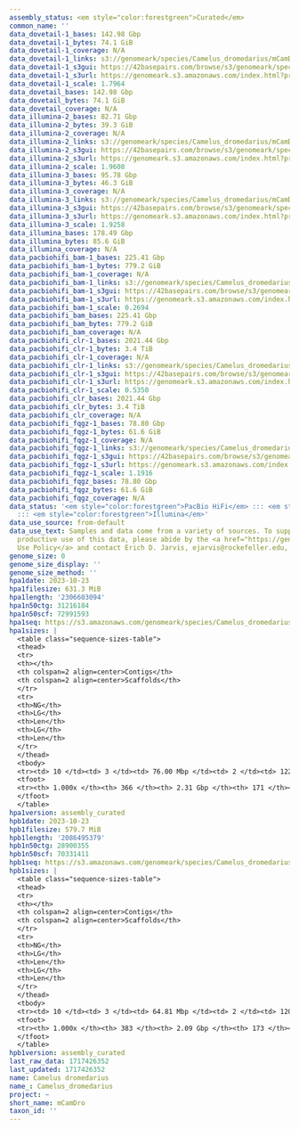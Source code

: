 ```yaml
---
assembly_status: <em style="color:forestgreen">Curated</em>
common_name: ''
data_dovetail-1_bases: 142.98 Gbp
data_dovetail-1_bytes: 74.1 GiB
data_dovetail-1_coverage: N/A
data_dovetail-1_links: s3://genomeark/species/Camelus_dromedarius/mCamDro1/genomic_data/dovetail/<br>
data_dovetail-1_s3gui: https://42basepairs.com/browse/s3/genomeark/species/Camelus_dromedarius/mCamDro1/genomic_data/dovetail/
data_dovetail-1_s3url: https://genomeark.s3.amazonaws.com/index.html?prefix=species/Camelus_dromedarius/mCamDro1/genomic_data/dovetail/
data_dovetail-1_scale: 1.7964
data_dovetail_bases: 142.98 Gbp
data_dovetail_bytes: 74.1 GiB
data_dovetail_coverage: N/A
data_illumina-2_bases: 82.71 Gbp
data_illumina-2_bytes: 39.3 GiB
data_illumina-2_coverage: N/A
data_illumina-2_links: s3://genomeark/species/Camelus_dromedarius/mCamDro2/genomic_data/illumina/<br>
data_illumina-2_s3gui: https://42basepairs.com/browse/s3/genomeark/species/Camelus_dromedarius/mCamDro2/genomic_data/illumina/
data_illumina-2_s3url: https://genomeark.s3.amazonaws.com/index.html?prefix=species/Camelus_dromedarius/mCamDro2/genomic_data/illumina/
data_illumina-2_scale: 1.9608
data_illumina-3_bases: 95.78 Gbp
data_illumina-3_bytes: 46.3 GiB
data_illumina-3_coverage: N/A
data_illumina-3_links: s3://genomeark/species/Camelus_dromedarius/mCamDro3/genomic_data/illumina/<br>
data_illumina-3_s3gui: https://42basepairs.com/browse/s3/genomeark/species/Camelus_dromedarius/mCamDro3/genomic_data/illumina/
data_illumina-3_s3url: https://genomeark.s3.amazonaws.com/index.html?prefix=species/Camelus_dromedarius/mCamDro3/genomic_data/illumina/
data_illumina-3_scale: 1.9258
data_illumina_bases: 178.49 Gbp
data_illumina_bytes: 85.6 GiB
data_illumina_coverage: N/A
data_pacbiohifi_bam-1_bases: 225.41 Gbp
data_pacbiohifi_bam-1_bytes: 779.2 GiB
data_pacbiohifi_bam-1_coverage: N/A
data_pacbiohifi_bam-1_links: s3://genomeark/species/Camelus_dromedarius/mCamDro1/genomic_data/pacbio_hifi/<br>
data_pacbiohifi_bam-1_s3gui: https://42basepairs.com/browse/s3/genomeark/species/Camelus_dromedarius/mCamDro1/genomic_data/pacbio_hifi/
data_pacbiohifi_bam-1_s3url: https://genomeark.s3.amazonaws.com/index.html?prefix=species/Camelus_dromedarius/mCamDro1/genomic_data/pacbio_hifi/
data_pacbiohifi_bam-1_scale: 0.2694
data_pacbiohifi_bam_bases: 225.41 Gbp
data_pacbiohifi_bam_bytes: 779.2 GiB
data_pacbiohifi_bam_coverage: N/A
data_pacbiohifi_clr-1_bases: 2021.44 Gbp
data_pacbiohifi_clr-1_bytes: 3.4 TiB
data_pacbiohifi_clr-1_coverage: N/A
data_pacbiohifi_clr-1_links: s3://genomeark/species/Camelus_dromedarius/mCamDro1/genomic_data/pacbio_hifi/<br>
data_pacbiohifi_clr-1_s3gui: https://42basepairs.com/browse/s3/genomeark/species/Camelus_dromedarius/mCamDro1/genomic_data/pacbio_hifi/
data_pacbiohifi_clr-1_s3url: https://genomeark.s3.amazonaws.com/index.html?prefix=species/Camelus_dromedarius/mCamDro1/genomic_data/pacbio_hifi/
data_pacbiohifi_clr-1_scale: 0.5350
data_pacbiohifi_clr_bases: 2021.44 Gbp
data_pacbiohifi_clr_bytes: 3.4 TiB
data_pacbiohifi_clr_coverage: N/A
data_pacbiohifi_fqgz-1_bases: 78.80 Gbp
data_pacbiohifi_fqgz-1_bytes: 61.6 GiB
data_pacbiohifi_fqgz-1_coverage: N/A
data_pacbiohifi_fqgz-1_links: s3://genomeark/species/Camelus_dromedarius/mCamDro1/genomic_data/pacbio_hifi/<br>
data_pacbiohifi_fqgz-1_s3gui: https://42basepairs.com/browse/s3/genomeark/species/Camelus_dromedarius/mCamDro1/genomic_data/pacbio_hifi/
data_pacbiohifi_fqgz-1_s3url: https://genomeark.s3.amazonaws.com/index.html?prefix=species/Camelus_dromedarius/mCamDro1/genomic_data/pacbio_hifi/
data_pacbiohifi_fqgz-1_scale: 1.1916
data_pacbiohifi_fqgz_bases: 78.80 Gbp
data_pacbiohifi_fqgz_bytes: 61.6 GiB
data_pacbiohifi_fqgz_coverage: N/A
data_status: '<em style="color:forestgreen">PacBio HiFi</em> ::: <em style="color:forestgreen">Dovetail</em>
  ::: <em style="color:forestgreen">Illumina</em>'
data_use_source: from-default
data_use_text: Samples and data come from a variety of sources. To support fair and
  productive use of this data, please abide by the <a href="https://genome10k.soe.ucsc.edu/data-use-policies/">Data
  Use Policy</a> and contact Erich D. Jarvis, ejarvis@rockefeller.edu, with any questions.
genome_size: 0
genome_size_display: ''
genome_size_method: ''
hpa1date: 2023-10-23
hpa1filesize: 631.3 MiB
hpa1length: '2306603094'
hpa1n50ctg: 31216184
hpa1n50scf: 72991593
hpa1seq: https://s3.amazonaws.com/genomeark/species/Camelus_dromedarius/mCamDro1/assembly_curated/mCamDro1.hap1.cur.20231023.fasta.gz
hpa1sizes: |
  <table class="sequence-sizes-table">
  <thead>
  <tr>
  <th></th>
  <th colspan=2 align=center>Contigs</th>
  <th colspan=2 align=center>Scaffolds</th>
  </tr>
  <tr>
  <th>NG</th>
  <th>LG</th>
  <th>Len</th>
  <th>LG</th>
  <th>Len</th>
  </tr>
  </thead>
  <tbody>
  <tr><td> 10 </td><td> 3 </td><td> 76.00 Mbp </td><td> 2 </td><td> 122.69 Mbp </td></tr><tr><td> 20 </td><td> 6 </td><td> 59.06 Mbp </td><td> 4 </td><td> 114.20 Mbp </td></tr><tr><td> 30 </td><td> 11 </td><td> 46.06 Mbp </td><td> 7 </td><td> 92.12 Mbp </td></tr><tr><td> 40 </td><td> 16 </td><td> 40.88 Mbp </td><td> 9 </td><td> 83.75 Mbp </td></tr><tr style="background-color:#cccccc;"><td> 50 </td><td> 22 </td><td style="background-color:#88ff88;"> 31.22 Mbp </td><td> 12 </td><td style="background-color:#88ff88;"> 72.99 Mbp </td></tr><tr><td> 60 </td><td> 32 </td><td> 20.82 Mbp </td><td> 16 </td><td> 63.78 Mbp </td></tr><tr><td> 70 </td><td> 44 </td><td> 18.53 Mbp </td><td> 20 </td><td> 43.21 Mbp </td></tr><tr><td> 80 </td><td> 63 </td><td> 8.19 Mbp </td><td> 26 </td><td> 30.97 Mbp </td></tr><tr><td> 90 </td><td> 118 </td><td> 2.63 Mbp </td><td> 35 </td><td> 20.37 Mbp </td></tr><tr><td> 100 </td><td> 366 </td><td> 17.26 Kbp </td><td> 171 </td><td> 17.26 Kbp </td></tr></tbody>
  <tfoot>
  <tr><th> 1.000x </th><th> 366 </th><th> 2.31 Gbp </th><th> 171 </th><th> 2.31 Gbp </th></tr>
  </tfoot>
  </table>
hpa1version: assembly_curated
hpb1date: 2023-10-23
hpb1filesize: 579.7 MiB
hpb1length: '2086495379'
hpb1n50ctg: 28900355
hpb1n50scf: 70331411
hpb1seq: https://s3.amazonaws.com/genomeark/species/Camelus_dromedarius/mCamDro1/assembly_curated/mCamDro1.hap2.cur.20231023.fasta.gz
hpb1sizes: |
  <table class="sequence-sizes-table">
  <thead>
  <tr>
  <th></th>
  <th colspan=2 align=center>Contigs</th>
  <th colspan=2 align=center>Scaffolds</th>
  </tr>
  <tr>
  <th>NG</th>
  <th>LG</th>
  <th>Len</th>
  <th>LG</th>
  <th>Len</th>
  </tr>
  </thead>
  <tbody>
  <tr><td> 10 </td><td> 3 </td><td> 64.81 Mbp </td><td> 2 </td><td> 120.77 Mbp </td></tr><tr><td> 20 </td><td> 6 </td><td> 60.27 Mbp </td><td> 4 </td><td> 98.97 Mbp </td></tr><tr><td> 30 </td><td> 10 </td><td> 46.77 Mbp </td><td> 6 </td><td> 91.39 Mbp </td></tr><tr><td> 40 </td><td> 15 </td><td> 36.97 Mbp </td><td> 9 </td><td> 80.20 Mbp </td></tr><tr style="background-color:#cccccc;"><td> 50 </td><td> 21 </td><td style="background-color:#88ff88;"> 28.90 Mbp </td><td> 12 </td><td style="background-color:#88ff88;"> 70.33 Mbp </td></tr><tr><td> 60 </td><td> 29 </td><td> 23.05 Mbp </td><td> 15 </td><td> 62.90 Mbp </td></tr><tr><td> 70 </td><td> 40 </td><td> 14.69 Mbp </td><td> 19 </td><td> 44.22 Mbp </td></tr><tr><td> 80 </td><td> 58 </td><td> 8.56 Mbp </td><td> 24 </td><td> 30.39 Mbp </td></tr><tr><td> 90 </td><td> 107 </td><td> 2.45 Mbp </td><td> 32 </td><td> 23.34 Mbp </td></tr><tr><td> 100 </td><td> 383 </td><td> 22.36 Kbp </td><td> 173 </td><td> 23.13 Kbp </td></tr></tbody>
  <tfoot>
  <tr><th> 1.000x </th><th> 383 </th><th> 2.09 Gbp </th><th> 173 </th><th> 2.09 Gbp </th></tr>
  </tfoot>
  </table>
hpb1version: assembly_curated
last_raw_data: 1717426352
last_updated: 1717426352
name: Camelus dromedarius
name_: Camelus_dromedarius
project: ~
short_name: mCamDro
taxon_id: ''
---
```

